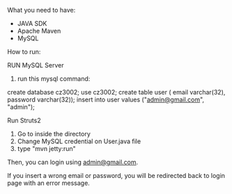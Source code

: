 What you need to have: 
- JAVA SDK
- Apache Maven 
- MySQL

How to run: 

RUN MySQL Server
1. run this mysql command: 

create database cz3002;
use cz3002;
create table user (
	email varchar(32),
  password varchar(32));
insert into user values ("admin@gmail.com", "admin");

Run Struts2
1. Go to inside the directory
2. Change MySQL credential on User.java file
3. type "mvn jetty:run"

Then, you can login using admin@gmail.com.

If you insert a wrong email or password, you will be redirected back to login page with an error message.
